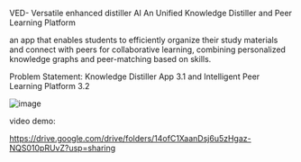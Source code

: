 VED- Versatile enhanced distiller AI 
An Unified Knowledge Distiller and Peer Learning Platform

an app that enables students to efficiently organize their study materials and connect with peers for collaborative learning, combining personalized knowledge graphs and peer-matching based on skills.

 Problem Statement: Knowledge Distiller App 3.1 and  Intelligent Peer Learning Platform 3.2

 ![image](https://github.com/user-attachments/assets/2f111c2d-f95e-46c4-ab77-c83bb1b62724)


 video demo:

https://drive.google.com/drive/folders/14ofC1XaanDsj6u5zHgaz-NQS010pRUvZ?usp=sharing
